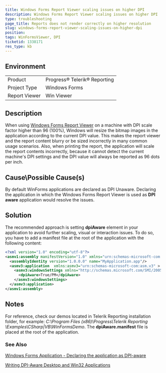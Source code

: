 ```yaml
---
title: Windows Forms Report Viewer scaling issues on higher DPI
description: Windows Forms Report Viewer scaling issues on higher DPI
type: troubleshooting
page_title: Reports does not render correctly on higher resolution
slug: windows-forms-report-viewer-scaling-issues-on-higher-dpi
position: 
tags: WinFormsViewer, DPI
ticketid: 1338171
res_type: kb
---
```


## Environment
<table>
	<tr>
		<td>Product</td>
		<td>Progress® Telerik® Reporting</td>
	</tr>
	<tr>
		<td>Project Type</td>
		<td>Windows Forms</td>
	</tr>
	<tr>
		<td>Report Viewer</td>
		<td>Win Viewer</td>
	</tr>
</table>


## Description
When using [Windows Forms Report Viewer](../winforms-report-viewer) on a machine with DPI scale factor higher than 96 (100%), Windows will resize the bitmap images in the application according to the current DPI value. This makes the report viewer and the report content blurry or be sized incorrectly in many common usage scenarios. Also, when printing the report, the application will scale the report contents incorrectly, because it cannot detect the current machine's DPI settings and the DPI value will always be reported as 96 dots per inch.

## Cause\Possible Cause(s)
By default WinForms applications are declared as DPI Unaware. Declaring the application in which the Windows Forms Report Viewer is used as **DPI aware** application would resolve the issues. 

## Solution
The recommended approach is setting **dpiAware** element in your application to avoid further scaling, visual or interaction issues.  To do so, you have to add a manifest file at the root of the application with the following content:
```XML
<?xml version="1.0" encoding="utf-8"?>
<asmv1:assembly manifestVersion="1.0" xmlns="urn:schemas-microsoft-com:asm.v1" xmlns:asmv1="urn:schemas-microsoft-com:asm.v1" xmlns:asmv2="urn:schemas-microsoft-com:asm.v2" xmlns:xsi="http://www.w3.org/2001/XMLSchema-instance">
  <assemblyIdentity version="1.0.0.0" name="MyApplication.app"/>
  <asmv3:application  xmlns:asmv3="urn:schemas-microsoft-com:asm.v3" >
    <asmv3:windowsSettings xmlns="http://schemas.microsoft.com/SMI/2005/WindowsSettings">
      <dpiAware>True/PM</dpiAware>
    </asmv3:windowsSettings>
  </asmv3:application>
</asmv1:assembly>
```

## Notes
For reference, check our demos located in Telerik Reporting installation folder, for example: *C:\Program Files (x86)\Progress\Telerik Reporting <VERSION>\Examples\CSharp|VB\WinFormsDemo*. The **dpiAware.manifest** file is placed at the root of the application.


### See Also
[Windows Forms Application - Declaring the application as DPI-aware](../winforms-report-viewer#declaring-the-application-as-dpi-aware)

[Writing DPI-Aware Desktop and Win32 Applications](https://docs.microsoft.com/en-us/windows/desktop/hidpi/high-dpi-desktop-application-development-on-windows)
